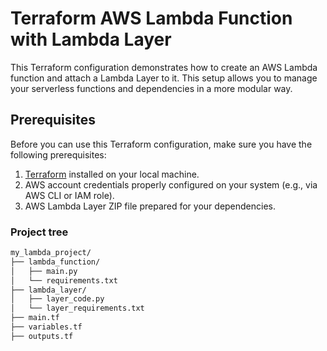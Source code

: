 # Terraform AWS Lambda Function with Lambda Layer

This Terraform configuration demonstrates how to create an AWS Lambda function and attach a Lambda Layer to it. This setup allows you to manage your serverless functions and dependencies in a more modular way.

## Prerequisites

Before you can use this Terraform configuration, make sure you have the following prerequisites:

1. [Terraform](https://www.terraform.io/downloads.html) installed on your local machine.
2. AWS account credentials properly configured on your system (e.g., via AWS CLI or IAM role).
3. AWS Lambda Layer ZIP file prepared for your dependencies.


### Project tree
```bash
my_lambda_project/
├── lambda_function/
│   ├── main.py
│   └── requirements.txt
├── lambda_layer/
│   ├── layer_code.py
│   └── layer_requirements.txt
├── main.tf
├── variables.tf
├── outputs.tf

```

